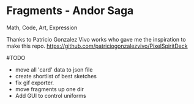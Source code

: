 # Fragments - Andor Saga
Math, Code, Art, Expression


Thanks to Patricio Gonzalez Vivo works who gave me the inspiration to make this repo.
https://github.com/patriciogonzalezvivo/PixelSpiritDeck


#TODO
 - move all 'card' data to json file
 - create shortlist of best sketches
 - fix gif exporter.
 - move fragments up one dir
 - Add GUI to control uniforms